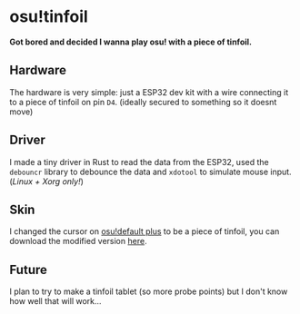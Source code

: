 # osu!tinfoil

**Got bored and decided I wanna play osu! with a piece of tinfoil.**

## Hardware

The hardware is very simple: just a ESP32 dev kit with a wire connecting it to a piece of tinfoil on pin `D4`. (ideally secured to something so it doesnt move)

## Driver

I made a tiny driver in Rust to read the data from the ESP32, used the `debouncr` library to debounce the data and `xdotool` to simulate mouse input. (_Linux + Xorg only!_)

## Skin

I changed the cursor on [osu!default plus](https://www.reddit.com/r/OsuSkins/comments/ej3htj/osu_default_skin_plus/) to be a piece of tinfoil, you can download the modified version [here](https://github.com/ronthecookie/osu-tinfoil/raw/master/tinfoil.osk).

## Future

I plan to try to make a tinfoil tablet (so more probe points) but I don't know how well that will work...
